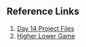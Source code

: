 ## Reference Links

1.  [Day 14 Project Files](https://replit.com/@meswapnilk?path=folder/Python%20Day%2014)
2.  [Higher Lower Game](http://www.higherlowergame.com/)